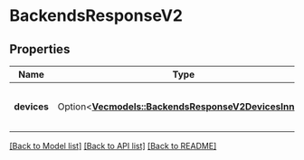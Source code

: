 # BackendsResponseV2

## Properties

Name | Type | Description | Notes
------------ | ------------- | ------------- | -------------
**devices** | Option<[**Vec<models::BackendsResponseV2DevicesInner>**](BackendsResponseV2_devices_inner.md)> | A list of backends with their status | [optional]

[[Back to Model list]](../README.md#documentation-for-models) [[Back to API list]](../README.md#documentation-for-api-endpoints) [[Back to README]](../README.md)


